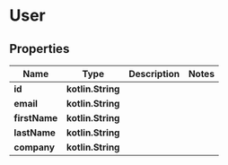 
# User

## Properties
Name | Type | Description | Notes
------------ | ------------- | ------------- | -------------
**id** | **kotlin.String** |  | 
**email** | **kotlin.String** |  | 
**firstName** | **kotlin.String** |  | 
**lastName** | **kotlin.String** |  | 
**company** | **kotlin.String** |  | 



